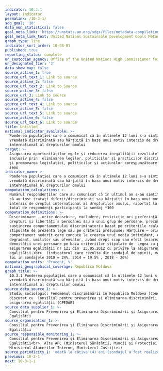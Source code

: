 ```yaml
---
indicator: 10.3.1
layout: indicator
permalink: /10-3-1/
sdg_goal: '10'
data_non_statistical: false
goal_meta_link: 'https://unstats.un.org/sdgs/files/metadata-compilation/Metadata-Goal-10.pdf'
goal_meta_link_text: United Nations Sustainable Development Goals Metadata (PDF 4.0 MB)
graph_type: line
indicator_sort_order: 10-03-01
published: true
reporting_status: complete
un_custodian_agency: Office of the United Nations High Commissioner for Human Rights (OHCHR)
un_designated_tier: '3'
data_show_map: false
source_active_1: true
source_url_text_1: Link to source
source_active_2: false
source_url_text_2: Link to Source
source_active_3: false
source_url_3: Link to source
source_active_4: false
source_url_text_4: Link to source
source_active_5: false
source_url_text_5: Link to source
source_active_6: false
source_url_text_6: Link to source
title: Untitled
national_indicator_available: >-
  Ponderea populației care a comunicat că în ultimele 12 luni s-a simțit 
  vreodată discriminată sau hărțuită în baza unui motiv interzis de dreptul
  internațional al drepturilor omului
target: >-
  Asigurarea oportunităților egale și reducerea inegalității rezultatelor,
  inclusiv prin  eliminarea legilor, politicilor și practicilor discriminatorii,
  și promovarea legislației, politicilor și acțiunilor corespunzătoare în acest
  sens
indicator_name: >-
  Ponderea populației care a comunicat că în ultimele 12 luni s-a simțit 
  vreodată discriminată sau hărțuită în baza unui motiv interzis de dreptul
  internațional al drepturilor omului
computation_calculations: >-
  Numărul respondenților care au comunicat că în ultimul an s-au simțit vreodată
  că au fost tratați diferit/discriminați sau hărțuiți în baza unui motiv
  interzis de dreptul internațional al drepturilor omului, raportat la numărul
  total de respondenți participanți la sondaj *100
computation_definitions: >-
  Discriminare – orice deosebire, excludere, restricție ori preferință în
  drepturi și libertăți a persoanei sau a unui grup de persoane, precum și
  susținerea comportamentului discriminatoriu bazat pe criteriile reale,
  stipulate de prezenta lege sau pe criterii presupuse; Hărțuire – orice
  comportament nedorit care conduce la crearea unui mediu intimidant, ostil,
  degradant, umilitor sau ofensator, având drept scop sau efect lezarea
  demnității unei persoane pe baza criteriilor stipulate de  Legea cu privire la
  asigurarea egalității nr 121 din  25.05.2012 cu privire la asigurarea
  egalității.<br>  (indicatorul care rezulta din sondajul de opinii, valoarea
  lui in sondajele 2010 = 24%, 2014 = 19.5% , 2018 - 26%)
computation_units: 'Procent, %'
national_geographical_coverage: Republica Moldova
graph_title: >-
  10.3.1 Ponderea populației care a comunicat că în ultimele 12 luni s-a simțit 
  vreodată discriminată sau hărțuită în baza unui motiv interzis de dreptul
  internațional al drepturilor omului
source_data_source_1: >-
  Studiu sociologic: Fenomenul discriminării în Republica Moldova (Concept
  discutat cu  Consiliul pentru prevenirea și eliminarea discriminării și
  asigurarea egalității (CPEDAE)
source_data_supplier_1: >-
  Consiliul pentru Prevenirea și Eliminarea Discriminării și Asigurarea
  Egalității
source_organisation_1: >-
  Consiliul pentru Prevenirea și Eliminarea Discriminării și Asigurarea
  Egalității
source_responsible_monitoring_1: >-
  Consiliul pentru Prevenirea și Eliminarea Discriminării și Asigurarea
  Egalității<br>  Alte APC (Ministerul Sănătății, Muncii și Protecției Sociale,
  Ministerul Afacerilor Interne, Ministerul Justiției)
source_periodicity_1: 'odată la câțiva (4) ani (sondajul a fost realizat in 2010, 2014, 2018)'
previous: 10-2-1
next: 10-3-1-1
---
```

